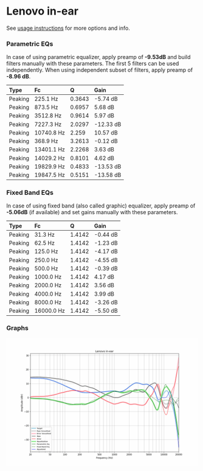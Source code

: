 # Lenovo in-ear
See [usage instructions](https://github.com/jaakkopasanen/AutoEq#usage) for more options and info.

### Parametric EQs
In case of using parametric equalizer, apply preamp of **-9.53dB** and build filters manually
with these parameters. The first 5 filters can be used independently.
When using independent subset of filters, apply preamp of **-8.96 dB**.

| Type    | Fc         |      Q | Gain      |
|:--------|:-----------|:-------|:----------|
| Peaking | 225.1 Hz   | 0.3643 | -5.74 dB  |
| Peaking | 873.5 Hz   | 0.6957 | 5.68 dB   |
| Peaking | 3512.8 Hz  | 0.9614 | 5.97 dB   |
| Peaking | 7227.3 Hz  | 2.0297 | -12.33 dB |
| Peaking | 10740.8 Hz | 2.259  | 10.57 dB  |
| Peaking | 368.9 Hz   | 3.2613 | -0.12 dB  |
| Peaking | 13401.1 Hz | 2.2268 | 3.63 dB   |
| Peaking | 14029.2 Hz | 0.8101 | 4.62 dB   |
| Peaking | 19829.9 Hz | 0.4833 | -13.53 dB |
| Peaking | 19847.5 Hz | 0.5151 | -13.58 dB |

### Fixed Band EQs
In case of using fixed band (also called graphic) equalizer, apply preamp of **-5.06dB**
(if available) and set gains manually with these parameters.

| Type    | Fc         |      Q | Gain     |
|:--------|:-----------|:-------|:---------|
| Peaking | 31.3 Hz    | 1.4142 | -0.44 dB |
| Peaking | 62.5 Hz    | 1.4142 | -1.23 dB |
| Peaking | 125.0 Hz   | 1.4142 | -4.17 dB |
| Peaking | 250.0 Hz   | 1.4142 | -4.55 dB |
| Peaking | 500.0 Hz   | 1.4142 | -0.39 dB |
| Peaking | 1000.0 Hz  | 1.4142 | 4.17 dB  |
| Peaking | 2000.0 Hz  | 1.4142 | 3.56 dB  |
| Peaking | 4000.0 Hz  | 1.4142 | 3.99 dB  |
| Peaking | 8000.0 Hz  | 1.4142 | -3.26 dB |
| Peaking | 16000.0 Hz | 1.4142 | -5.50 dB |

### Graphs
![](./Lenovo%20in-ear.png)